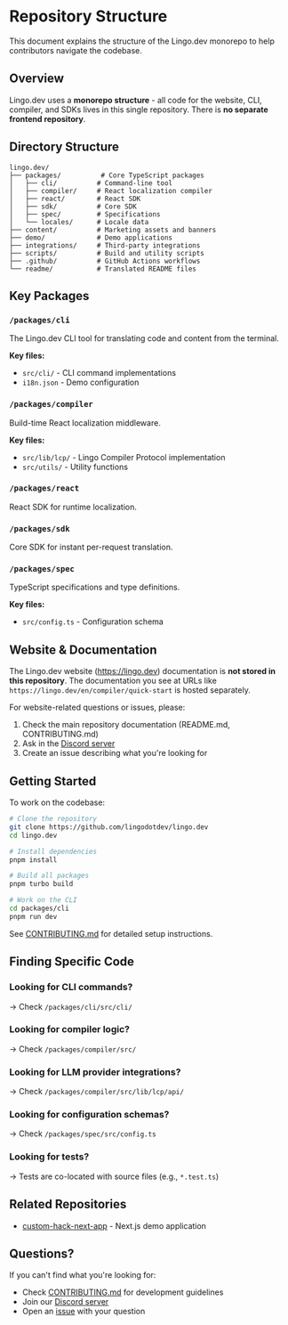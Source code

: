 # Repository Structure

This document explains the structure of the Lingo.dev monorepo to help contributors navigate the codebase.

## Overview

Lingo.dev uses a **monorepo structure** - all code for the website, CLI, compiler, and SDKs lives in this single repository. There is **no separate frontend repository**.

## Directory Structure

```
lingo.dev/
├── packages/          # Core TypeScript packages
│   ├── cli/          # Command-line tool
│   ├── compiler/     # React localization compiler
│   ├── react/        # React SDK
│   ├── sdk/          # Core SDK
│   ├── spec/         # Specifications
│   └── locales/      # Locale data
├── content/          # Marketing assets and banners
├── demo/             # Demo applications
├── integrations/     # Third-party integrations
├── scripts/          # Build and utility scripts
├── .github/          # GitHub Actions workflows
└── readme/           # Translated README files
```

## Key Packages

### `/packages/cli`
The Lingo.dev CLI tool for translating code and content from the terminal.

**Key files:**
- `src/cli/` - CLI command implementations
- `i18n.json` - Demo configuration

### `/packages/compiler`
Build-time React localization middleware.

**Key files:**
- `src/lib/lcp/` - Lingo Compiler Protocol implementation
- `src/utils/` - Utility functions

### `/packages/react`
React SDK for runtime localization.

### `/packages/sdk`
Core SDK for instant per-request translation.

### `/packages/spec`
TypeScript specifications and type definitions.

**Key files:**
- `src/config.ts` - Configuration schema

## Website & Documentation

The Lingo.dev website (https://lingo.dev) documentation is **not stored in this repository**. The documentation you see at URLs like `https://lingo.dev/en/compiler/quick-start` is hosted separately.

For website-related questions or issues, please:
1. Check the main repository documentation (README.md, CONTRIBUTING.md)
2. Ask in the [Discord server](https://lingo.dev/go/discord)
3. Create an issue describing what you're looking for

## Getting Started

To work on the codebase:

```bash
# Clone the repository
git clone https://github.com/lingodotdev/lingo.dev
cd lingo.dev

# Install dependencies
pnpm install

# Build all packages
pnpm turbo build

# Work on the CLI
cd packages/cli
pnpm run dev
```

See [CONTRIBUTING.md](./CONTRIBUTING.md) for detailed setup instructions.

## Finding Specific Code

### Looking for CLI commands?
→ Check `/packages/cli/src/cli/`

### Looking for compiler logic?
→ Check `/packages/compiler/src/`

### Looking for LLM provider integrations?
→ Check `/packages/compiler/src/lib/lcp/api/`

### Looking for configuration schemas?
→ Check `/packages/spec/src/config.ts`

### Looking for tests?
→ Tests are co-located with source files (e.g., `*.test.ts`)

## Related Repositories

- [custom-hack-next-app](https://github.com/lingodotdev/custom-hack-next-app) - Next.js demo application

## Questions?

If you can't find what you're looking for:
- Check [CONTRIBUTING.md](./CONTRIBUTING.md) for development guidelines
- Join our [Discord server](https://lingo.dev/go/discord)
- Open an [issue](https://github.com/lingodotdev/lingo.dev/issues) with your question
